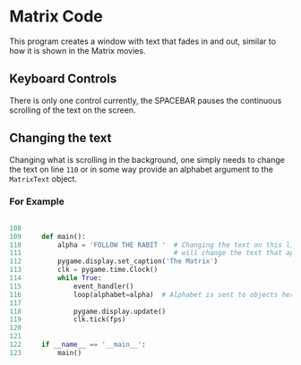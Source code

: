 # Matrix Code

This program creates a window with text that fades in and out, similar to how it is shown in the Matrix movies.


## Keyboard Controls

There is only one control currently, the SPACEBAR pauses the continuous scrolling of the text on the screen.

## Changing the text

Changing what is scrolling in the background, one simply needs to change the text on line `110` or in some way provide an alphabet argument to the `MatrixText` object.

### For Example

```python

108
109     def main():
110         alpha = 'FOLLOW THE RABIT '  # Changing the text on this line 
111                                      # will change the text that appears
112         pygame.display.set_caption('The Matrix')
113         clk = pygame.time.Clock()
114         while True:
115             event_handler()
116             loop(alphabet=alpha)  # Alphabet is sent to objects here
117
118             pygame.display.update()
119             clk.tick(fps)
120
121
122     if __name__ == '__main__':
123         main()


```